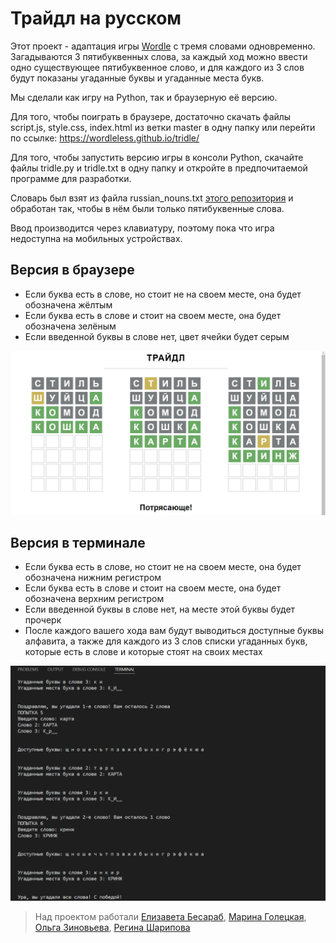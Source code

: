 # Трайдл на русском

Этот проект - адаптация игры [Wordle] с тремя словами одновременно. Загадываются 3 пятибуквенных слова, за каждый ход можно ввести одно существующее пятибуквенное слово, и для каждого из 3 слов будут показаны угаданные буквы и угаданные места букв.

Мы сделали как игру на Python, так и браузерную её версию. 

Для того, чтобы поиграть в браузере, достаточно скачать файлы script.js, style.css, index.html из ветки master в одну папку или перейти по ссылке: https://wordleless.github.io/tridle/

Для того, чтобы запустить версию игры в консоли Python, скачайте файлы tridle.py и tridle.txt в одну папку и откройте в предпочитаемой программе для разработки.

Словарь был взят из файла russian_nouns.txt [этого репозитория] и обработан так, чтобы в нём были только пятибуквенные слова.

Ввод производится через клавиатуру, поэтому пока что игра недоступна на мобильных устройствах. 

## Версия в браузере

- Если буква есть в слове, но стоит не на своем месте, она будет обозначена жёлтым
- Если буква есть в слове и стоит на своем месте, она будет обозначена зелёным
- Если введенной буквы в слове нет, цвет ячейки будет серым

![win javascript](imgs/winjs.png)


## Версия в терминале

- Если буква есть в слове, но стоит не на своем месте, она будет обозначена нижним регистром
- Если буква есть в слове и стоит на своем месте, она будет обозначена верхним регистром
- Если введенной буквы в слове нет, на месте этой буквы будет прочерк
- После каждого вашего хода вам будут выводиться доступные буквы алфавита, а также для каждого из 3 слов списки угаданных букв, которые есть в слове и которые стоят на своих местах

![win python](/imgs/winpy.png)

> Над проектом работали [Елизавета Бесараб], [Марина Голецкая], [Ольга Зиновьева], [Регина Шарипова]


   [Wordle]: <https://www.nytimes.com/games/wordle/index.html>
   [этого репозитория]: <https://github.com/Harrix/Russian-Nouns/tree/main/dist>
   [Елизавета Бесараб]: <https://github.com/saemari>
   [Марина Голецкая]: <https://github.com/MarinaGoletskaya>
   [Ольга Зиновьева]: <https://github.com/oilgo>
   [Регина Шарипова]: <https://github.com/schneiderdies>
